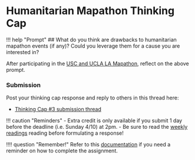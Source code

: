 


# Humanitarian Mapathon Thinking Cap

!!! help "Prompt"
    ## What do you think are drawbacks to humanitarian mapathon events (if any)? Could you leverage them for a cause you are interested in?

After participating in the [USC and UCLA LA Mapathon](https://mapathon.la/), reflect on the above prompt.

### Submission

Post your thinking cap response and reply to others in this thread here:

- [Thinking Cap #3 submission thread](https://github.com/albertkun/22S-ASIAAM-191A/discussions/14)

!!! caution "Reminders"
    - Extra credit is only available if you submit 1 day before the deadline (i.e. Sunday 4/10) at 2pm.
    - Be sure to read the [weekly readings](reading.md) reading before formulating a response!

!!!! question "Remember!"
    Refer to this [documentation](../../help/thinking_caps.md) if you need a reminder on how to complete the assignment.
